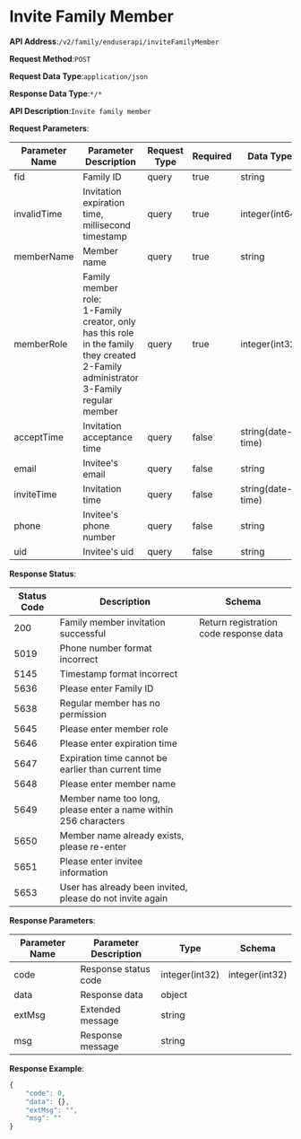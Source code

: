 # Invite Family Member


**API Address**:`/v2/family/enduserapi/inviteFamilyMember`


**Request Method**:`POST`


**Request Data Type**:`application/json`


**Response Data Type**:`*/*`


**API Description**:`Invite family member`


**Request Parameters**:


| Parameter Name | Parameter Description                                        | Request Type | Required | Data Type          | Schema |
| -------------- | ------------------------------------------------------------ | ------------ | -------- | ----------------- | ------ |
| fid            | Family ID                                                    | query        | true     | string            |        |
| invalidTime    | Invitation expiration time, millisecond timestamp            | query        | true     | integer(int64)    |        |
| memberName     | Member name                                                  | query        | true     | string            |        |
| memberRole     | Family member role:<br/>1-Family creator, only has this role in the family they created<br/>2-Family administrator<br/>3-Family regular member | query        | true     | integer(int32)    |        |
| acceptTime     | Invitation acceptance time                                   | query        | false    | string(date-time) |        |
| email          | Invitee's email                                              | query        | false    | string            |        |
| inviteTime     | Invitation time                                              | query        | false    | string(date-time) |        |
| phone          | Invitee's phone number                                       | query        | false    | string            |        |
| uid            | Invitee's uid                                                | query        | false    | string            |        |


**Response Status**:


| Status Code | Description                                         | Schema                     |
| ----------- | --------------------------------------------------- | -------------------------- |
| 200         | Family member invitation successful                 | Return registration code response data |
| 5019        | Phone number format incorrect                       |                            |
| 5145        | Timestamp format incorrect                          |                            |
| 5636        | Please enter Family ID                              |                            |
| 5638        | Regular member has no permission                    |                            |
| 5645        | Please enter member role                            |                            |
| 5646        | Please enter expiration time                        |                            |
| 5647        | Expiration time cannot be earlier than current time |                            |
| 5648        | Please enter member name                            |                            |
| 5649        | Member name too long, please enter a name within 256 characters |                  |
| 5650        | Member name already exists, please re-enter         |                            |
| 5651        | Please enter invitee information                    |                            |
| 5653        | User has already been invited, please do not invite again |                       |


**Response Parameters**:


| Parameter Name | Parameter Description | Type           | Schema         |
| -------------- | --------------------- | -------------- | -------------- |
| code           | Response status code  | integer(int32) | integer(int32) |
| data           | Response data         | object         |                |
| extMsg         | Extended message      | string         |                |
| msg            | Response message      | string         |                |


**Response Example**:
```javascript
{
	"code": 0,
	"data": {},
	"extMsg": "",
	"msg": ""
}
```